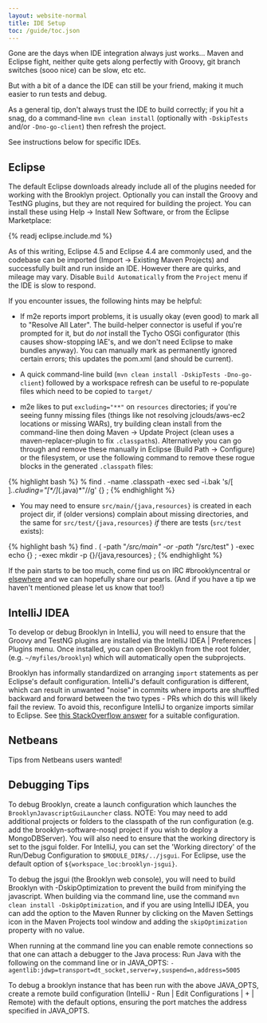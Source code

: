 ```yaml
---
layout: website-normal
title: IDE Setup
toc: /guide/toc.json
---
```


Gone are the days when IDE integration always just works...  Maven and Eclipse fight,
neither quite gets along perfectly with Groovy,
git branch switches (sooo nice) can be slow, etc etc.

But with a bit of a dance the IDE can still be your friend,
making it much easier to run tests and debug.

As a general tip, don't always trust the IDE to build correctly; if you hit a snag,
do a command-line ``mvn clean install`` (optionally with ``-DskipTests`` and/or ``-Dno-go-client``)
then refresh the project.

See instructions below for specific IDEs.


## Eclipse

The default Eclipse downloads already include all of the plugins needed for
working with the Brooklyn project. Optionally you can install the
Groovy and TestNG plugins, but they are not required for building the project.
You can install these using Help -> Install New Software, or from the Eclipse Marketplace:

{% readj eclipse.include.md %}

As of this writing, Eclipse 4.5 and Eclipse 4.4 are commonly used,
and the codebase can be imported (Import -> Existing Maven Projects)
and successfully built and run inside an IDE.
However there are quirks, and mileage may vary. Disable ``Build Automatically``
from the ``Project`` menu if the IDE is slow to respond.

If you encounter issues, the following hints may be helpful:

* If m2e reports import problems, it is usually okay (even good) to mark all to "Resolve All Later".
  The build-helper connector is useful if you're prompted for it, but
  do *not* install the Tycho OSGi configurator (this causes show-stopping IAE's, and we don't need Eclipse to make bundles anyway).
  You can manually mark as permanently ignored certain errors;
  this updates the pom.xml (and should be current).

* A quick command-line build (`mvn clean install -DskipTests -Dno-go-client`) followed by a workspace refresh
  can be useful to re-populate files which need to be copied to `target/`

* m2e likes to put `excluding="**"` on `resources` directories; if you're seeing funny missing files
  (things like not resolving jclouds/aws-ec2 locations or missing WARs), try building clean install
  from the command-line then doing Maven -> Update Project (clean uses a maven-replacer-plugin to fix
  `.classpath`s).
  Alternatively you can go through and remove these manually in Eclipse (Build Path -> Configure)
  or the filesystem, or use
  the following command to remove these rogue blocks in the generated `.classpath` files:

{% highlight bash %}
% find . -name .classpath -exec sed -i.bak 's/[ ]*..cluding="[\*\/]*\(\.java\)*"//g' {} \;
{% endhighlight %}

* You may need to ensure ``src/main/{java,resources}`` is created in each project dir,
  if (older versions) complain about missing directories,
  and the same for ``src/test/{java,resources}`` *if* there are tests (``src/test`` exists):

{% highlight bash %}
find . \( -path "*/src/main" -or -path "*/src/test" \) -exec echo {} \; -exec mkdir -p {}/{java,resources} \;
{% endhighlight %}

If the pain starts to be too much, come find us on IRC #brooklyncentral or
[elsewhere]({{site.path.website}}/community/) and we can hopefully share our pearls.
(And if you have a tip we haven't mentioned please let us know that too!)



## IntelliJ IDEA

To develop or debug Brooklyn in IntelliJ, you will need to ensure that the Groovy and TestNG plugins are installed
via the IntelliJ IDEA | Preferences | Plugins menu. Once installed, you can open Brooklyn from the root folder,
(e.g. ``~/myfiles/brooklyn``) which will automatically open the subprojects.

Brooklyn has informally standardized on arranging `import` statements as per Eclipse's default configuration.
IntelliJ's default configuration is different, which can result in unwanted "noise" in commits where imports are
shuffled backward and forward between the two types - PRs which do this will likely fail the review. To avoid this,
reconfigure IntelliJ to organize imports similar to Eclipse. See [this StackOverflow answer](http://stackoverflow.com/a/17194980/68898)
for a suitable configuration.


## Netbeans

Tips from Netbeans users wanted!



## Debugging Tips

To debug Brooklyn, create a launch configuration which launches the ``BrooklynJavascriptGuiLauncher`` class. NOTE: You may
need to add additional projects or folders to the classpath of the run configuration (e.g. add the brooklyn-software-nosql
project if you wish to deploy a MongoDBServer). You will also need to ensure that the working directory is set to the jsgui
folder. For IntelliJ, you can set the 'Working directory' of the Run/Debug Configuration to ``$MODULE_DIR$/../jsgui``. For
Eclipse, use the default option of ``${workspace_loc:brooklyn-jsgui}``.

To debug the jsgui (the Brooklyn web console), you will need to build Brooklyn with -DskipOptimization to prevent the build from minifying the javascript.
When building via the command line, use the command ``mvn clean install -DskipOptimization``, and if you are using IntelliJ IDEA, you can add the option
to the Maven Runner by clicking on the Maven Settings icon in the Maven Projects tool window  and adding the ``skipOptimization`` property with no value.

When running at the command line you can enable remote connections so that one can attach a debugger to the Java process:
    Run Java with the following on the command line or in JAVA_OPTS: ``-agentlib:jdwp=transport=dt_socket,server=y,suspend=n,address=5005``

To debug a brooklyn instance that has been run with the above JAVA_OPTS, create a remote build configuration (IntelliJ -
Run | Edit Configurations | + | Remote) with the default options, ensuring the port matches the address specified in JAVA_OPTS.
